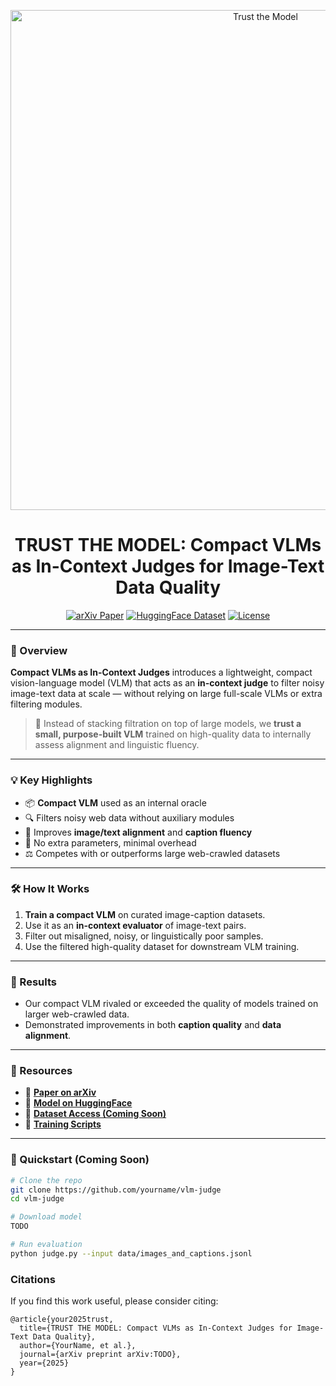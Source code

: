 <p align="center">
  <img src="TODO: add header image link here" alt="Trust the Model" width="800"/>
</p>

<h1 align="center"> TRUST THE MODEL: Compact VLMs as In-Context Judges for Image-Text Data Quality</h1>

<p align="center">
  <a href="TODO: arxiv link"><img src="https://img.shields.io/badge/arXiv-Paper-blue" alt="arXiv Paper"></a>
  <a href="https://huggingface.co/Dauka-transformers/Compact_VLM_filter><img src="https://img.shields.io/badge/HuggingFace-Model-yellow" alt="HuggingFace Model"></a>
  <a href="https://huggingface.co/datasets/Dauka-transformers/Tiny_VLM_filter_data"><img src="https://img.shields.io/badge/HuggingFace-Dataset-yellow" alt="HuggingFace Dataset"></a>
  <a href="TODO: license link"><img src="https://img.shields.io/badge/License-Apache_2.0-green.svg" alt="License"></a>
</p>

---

### 🚀 Overview

**Compact VLMs as In-Context Judges** introduces a lightweight, compact vision-language model (VLM) that acts as an **in-context judge** to filter noisy image-text data at scale — without relying on large full-scale VLMs or extra filtering modules.

> 🧠 Instead of stacking filtration on top of large models, we **trust a small, purpose-built VLM** trained on high-quality data to internally assess alignment and linguistic fluency.

---

### 💡 Key Highlights

- 📦 **Compact VLM** used as an internal oracle
- 🔍 Filters noisy web data without auxiliary modules
- 💬 Improves **image/text alignment** and **caption fluency**
- 🚫 No extra parameters, minimal overhead
- ⚖️ Competes with or outperforms large web-crawled datasets

---

### 🛠️ How It Works

1. **Train a compact VLM** on curated image-caption datasets.
2. Use it as an **in-context evaluator** of image-text pairs.
3. Filter out misaligned, noisy, or linguistically poor samples.
4. Use the filtered high-quality dataset for downstream VLM training.

---

### 🧪 Results

- Our compact VLM rivaled or exceeded the quality of models trained on larger web-crawled data.
- Demonstrated improvements in both **caption quality** and **data alignment**.

---

### 📂 Resources

- 📄 **[Paper on arXiv](TODO)**  
- 🤗 **[Model on HuggingFace](TODO)**  
- 📁 **[Dataset Access (Coming Soon)](TODO)**  
- 🔧 **[Training Scripts](TODO)**

---

### 🔧 Quickstart (Coming Soon)

```bash
# Clone the repo
git clone https://github.com/yourname/vlm-judge
cd vlm-judge

# Download model
TODO

# Run evaluation
python judge.py --input data/images_and_captions.jsonl

```

### Citations

If you find this work useful, please consider citing:

```code
@article{your2025trust,
  title={TRUST THE MODEL: Compact VLMs as In-Context Judges for Image-Text Data Quality},
  author={YourName, et al.},
  journal={arXiv preprint arXiv:TODO},
  year={2025}
}
```
